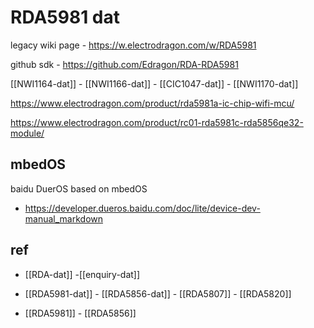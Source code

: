 
# RDA5981 dat 

legacy wiki page - https://w.electrodragon.com/w/RDA5981

github sdk - https://github.com/Edragon/RDA-RDA5981


[[NWI1164-dat]] - [[NWI1166-dat]] - [[CIC1047-dat]] - [[NWI1170-dat]]


https://www.electrodragon.com/product/rda5981a-ic-chip-wifi-mcu/

https://www.electrodragon.com/product/rc01-rda5981c-rda5856qe32-module/

## mbedOS 

baidu DuerOS based on mbedOS
- https://developer.dueros.baidu.com/doc/lite/device-dev-manual_markdown



## ref 

- [[RDA-dat]] -[[enquiry-dat]]

- [[RDA5981-dat]] - [[RDA5856-dat]] - [[RDA5807]] - [[RDA5820]]

- [[RDA5981]] - [[RDA5856]]